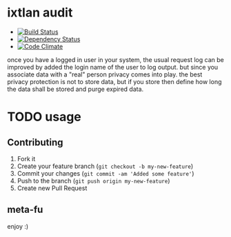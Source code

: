 # ixtlan audit #

* [![Build Status](https://secure.travis-ci.org/mkristian/ixtlan-audit.png)](http://travis-ci.org/mkristian/ixtlan-audit) 
* [![Dependency Status](https://gemnasium.com/mkristian/ixtlan-audit.png)](https://gemnasium.com/mkristian/ixtlan-audit)
* [![Code Climate](https://codeclimate.com/badge.png)](https://codeclimate.com/github/mkristian/ixtlan-audit)

once you have a logged in user in your system, the usual request log can be improved by added the login name of the user to log output. but since you associate data with a "real" person privacy comes into play. the best privacy protection is not to store data, but if you store then define how long the data shall be stored and purge expired data.

TODO usage
==========

Contributing
------------

1. Fork it
2. Create your feature branch (`git checkout -b my-new-feature`)
3. Commit your changes (`git commit -am 'Added some feature'`)
4. Push to the branch (`git push origin my-new-feature`)
5. Create new Pull Request

meta-fu
-------

enjoy :) 

